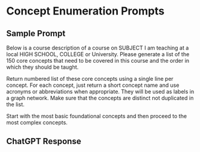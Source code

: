 # Concept Enumeration Prompts

## Sample Prompt

Below is a course description of a course on SUBJECT
I am teaching at a local HIGH SCHOOL, COLLEGE or University.
Please generate a list of the 150 core concepts that
need to be covered in this course and the order in
which they should be taught.

Return numbered list of these core concepts using
a single line per concept.  For each concept,
just return a short concept name and use acronyms or abbreviations
when appropriate.  They will be used as labels in a graph network.
Make sure that the concepts are distinct not duplicated in the list.

Start with the most basic foundational concepts and then
proceed to the most complex concepts.

## ChatGPT Response